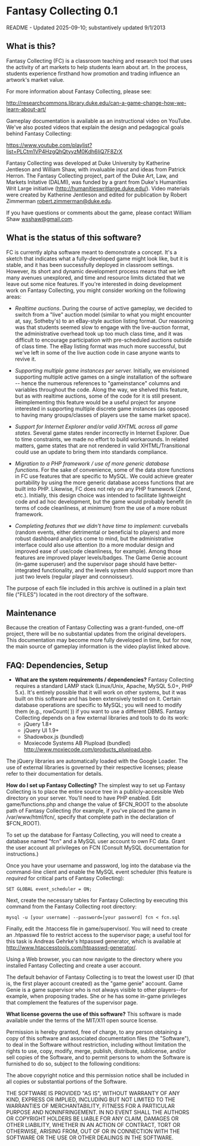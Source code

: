 # Fantasy Collecting 0.1
README - Updated 2025-09-10; substantively updated 9/1/2013
  
## What is this?
Fantasy Collecting (FC) is a classroom teaching and research tool that uses the activity of art markets to help students learn about art. In the process, students experience firsthand how promotion and trading influence an artwork's market value.

For more information about Fantasy Collecting, please see:  

http://researchcommons.library.duke.edu/can-a-game-change-how-we-learn-about-art/

Gameplay documentation is available as an instructional video on YouTube. We've also posted videos that explain the design and pedagogical goals behind Fantasy Collecting:

https://www.youtube.com/playlist?list=PLCtm1VP4HzgQhQtyyzM0Kdh6IiQ7F8ZrX

Fantasy Collecting was developed at Duke University by Katherine Jentleson and William Shaw, with invaluable input and ideas from Patrick Herron. The Fantasy Collecting project, part of the Duke Art, Law, and Markets Initative (DALMI), was funded by a grant from Duke's Humanities Writ Large initiative (http://humanitieswritlarge.duke.edu/). Video materials were created by Katherine Jentleson and edited for publication by Robert Zimmerman <robert.zimmerman@duke.edu>.

If you have questions or comments about the game, please contact William Shaw <wsshaw@gmail.com>.

## What is the status of this software?

FC is currently alpha software meant to demonstrate a concept. It's a sketch that indicates what a fully-developed game might look like, but it is stable, and it has been successfully deployed in classroom settings. However, its short and dynamic development process means that we left many avenues unexplored, and time and resource limits dictated that we leave out some nice features. If you're interested in doing development work on Fantasy Collecting, you might consider working on the following areas:
+ *Realtime auctions*. During the course of active gameplay, we decided to switch from a "live" auction model (similar to what you might encounter at, say, Sotheby's) to an eBay-style auction listing format. Our reasoning was that students seemed slow to engage with the live-auction format, the administrative overhead took up too much class time, and it was difficult to encourage participation with pre-scheduled auctions outside of class time. The eBay listing format was much more successful, but we've left in some of the live auction code in case anyone wants to revive it.

+ *Supporting multiple game instances per server.* Initially, we envisioned supporting multiple active games on a single installation of the software -- hence the numerous references to "gameinstance" columns and variables throughout the code. Along the way, we shelved this feature, but as with realtime auctions, some of the code for it is still present. Reimplementing this feature would be a useful project for anyone interested in supporting multiple discrete game instances (as opposed to having many groups/classes of players use the same market space).  

+ *Support for Internet Explorer and/or valid XHTML across all game states.* Several game states render incorrectly in Internet Explorer. Due to time constraints, we made no effort to build workarounds. In related matters, game states that are not rendered in valid XHTML/Transitional could use an update to bring them into standards compliance.

+ *Migration to a PHP framework / use of more generic database functions.* For the sake of convenience, some of the data store functions in FC use features that are specific to MySQL. We could achieve greater portability by using the more generic database access functions that are built into PHP. Likewise, FC does not rely on any PHP framework (Zend, etc.). Initially, this design choice was intended to facilitate lightweight code and ad hoc development, but the game would probably benefit (in terms of code cleanliness, at minimum) from the use of a more robust framework.

+ *Completing features that we didn't have time to implement*: curveballs (random events, either detrimental or beneficial to players) and more robust dashboard analytics come to mind, but the administrative interface could also use attention (to a more modular design and improved ease of use/code cleanliness, for example). Among those features are improved player levels/badges. The Game Genie account (in-game superuser) and the supervisor page should have better-integrated functionality, and the levels system should support more than just two levels (regular player and connoisseur).

  

The purpose of each file included in this archive is outlined in a plain text file ("FILES") located in the root directory of the software.

## Maintenance
Because the creation of Fantasy Collecting was a grant-funded, one-off project, there will be no substantial updates from the original developers. This documentation may become more fully developed in time, but for now, the main source of gameplay information is the video playlist linked above.

## FAQ: Dependencies, Setup
+ **What are the system requirements / dependencies?** Fantasy Collecting requires a standard LAMP stack (Linux/Unix, Apache, MySQL 5.0+, PHP 5.x). It's entirely possible that it will work on other systems, but it was built on this software and has been extensively tested on it. Certain database operations are specific to MySQL; you will need to modify them (e.g., rowCount( )) if you want to use a different DBMS. Fantasy Collecting depends on a few external libraries and tools to do its work:
  + jQuery 1.8+
  + jQuery UI 1.9+
  + Shadowbox.js (bundled)
  + Moxiecode Systems AB Plupload (bundled) <http://www.moxiecode.com/products_plupload.php>.

The jQuery libraries are automatically loaded with the Google Loader. The use of external libraries is governed by their respective licenses; please refer to their documentation for details.

**How do I set up Fantasy Collecting?** 
The simplest way to set up Fantasy Collecting is to place the entire source tree in a publicly-accessible Web directory on your server. You'll need to have PHP enabled. Edit game/functions.php and change the value of $FCN_ROOT to the absolute path of Fantasy Collecting (for example, if you've placed the game in /var/www/html/fcn/, specify that complete path in the declaration of $FCN_ROOT).

To set up the database for Fantasy Collecting, you will need to create a database named "fcn" and a MySQL user account to own FC data. Grant the user account all privileges on FCN (Consult MySQL documentation for instructions.)

Once you have your username and password, log into the database via the command-line client and enable the MySQL event scheduler (this feature is *required* for critical parts of Fantasy Collecting):

`SET GLOBAL event_scheduler = ON;`

Next, create the necessary tables for Fantasy Collecting by executing this command from the Fantasy Collecting root directory:

`mysql -u [your username] --password=[your password] fcn < fcn.sql`
  
Finally, edit the .htaccess file in game/supervisor/. You will need to create an .htpasswd file to restrict access to the supervisor page; a useful tool for this task is Andreas Gehrke's htpasswd generator, which is available at http://www.htaccesstools.com/htpasswd-generator/.

Using a Web browser, you can now navigate to the directory where you installed Fantasy Collecting and create a user account.

The default behavior of Fantasy Collecting is to treat the lowest user ID (that is, the first player account created) as the "game genie" account. Game Genie is a game supervisor who is not always visible to other players--for example, when proposing trades. She or he has some in-game privileges that complement the features of the supervisor page.

**What license governs the use of this software?**
This software is made available under the terms of the MIT/X11 open source license.

Permission is hereby granted, free of charge, to any person obtaining a copy of this software and associated documentation files (the "Software"), to deal in the Software without restriction, including without limitation the rights to use, copy, modify, merge, publish, distribute, sublicense, and/or sell copies of the Software, and to permit persons to whom the Software is furnished to do so, subject to the following conditions:

The above copyright notice and this permission notice shall be included in all copies or substantial portions of the Software.

THE SOFTWARE IS PROVIDED "AS IS", WITHOUT WARRANTY OF ANY KIND, EXPRESS OR IMPLIED, INCLUDING BUT NOT LIMITED TO THE WARRANTIES OF MERCHANTABILITY, FITNESS FOR A PARTICULAR PURPOSE AND NONINFRINGEMENT. IN NO EVENT SHALL THE AUTHORS OR COPYRIGHT HOLDERS BE LIABLE FOR ANY CLAIM, DAMAGES OR OTHER LIABILITY, WHETHER IN AN ACTION OF CONTRACT, TORT OR OTHERWISE, ARISING FROM, OUT OF OR IN CONNECTION WITH THE SOFTWARE OR THE USE OR OTHER DEALINGS IN THE SOFTWARE.